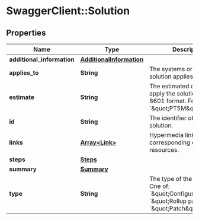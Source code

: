 # SwaggerClient::Solution

## Properties
Name | Type | Description | Notes
------------ | ------------- | ------------- | -------------
**additional_information** | [**AdditionalInformation**](AdditionalInformation.md) |  | [optional] 
**applies_to** | **String** | The systems or software the solution applies to. | [optional] 
**estimate** | **String** | The estimated duration to apply the solution, in ISO 8601 format. For example: &#x60;\&quot;PT5M\&quot;&#x60;. | [optional] 
**id** | **String** | The identifier of the solution. | [optional] 
**links** | [**Array&lt;Link&gt;**](Link.md) | Hypermedia links to corresponding or related resources. | [optional] 
**steps** | [**Steps**](Steps.md) |  | [optional] 
**summary** | [**Summary**](Summary.md) |  | [optional] 
**type** | **String** | The type of the solution. One of: &#x60;\&quot;Configuration\&quot;&#x60;, &#x60;\&quot;Rollup patch\&quot;&#x60;, &#x60;\&quot;Patch\&quot;&#x60; | [optional] 

